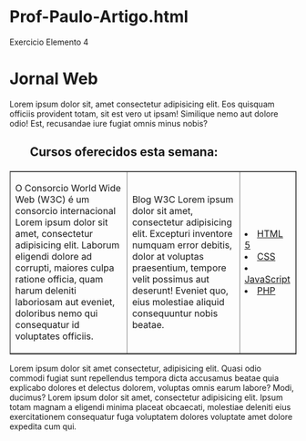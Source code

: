 # Prof-Paulo-Artigo.html
Exercicio Elemento 4

<!DOCTYPE html>
<html lang="pt-br">
<head>
<meta charset="UTF-8">
<title>Exercicio 4</title>
<link rel="stylesheet" href="externo.css">
</head>
<body>
<h1>Jornal Web</h1>
<p>Lorem ipsum dolor sit, amet consectetur adipisicing elit. Eos quisquam officiis provident totam, 
    sit est vero ut ipsam! Similique nemo aut dolore odio! 
    Est, recusandae iure fugiat omnis minus nobis?</p>
<table border="1">
    <tr>
</ul>
</aside>
<td><section><p>O Consorcio World Wide Web (W3C) é um consorcio internacional Lorem ipsum dolor sit amet, 
    consectetur adipisicing elit. Laborum eligendi dolore ad corrupti, maiores culpa ratione officia, 
    quam harum deleniti laboriosam aut eveniet, doloribus nemo qui consequatur id voluptates officiis.</p>
</section></td>
<td><article>Blog W3C Lorem ipsum dolor sit amet, consectetur adipisicing elit. 
    Excepturi inventore numquam error debitis, dolor at voluptas praesentium, 
    tempore velit possimus aut deserunt! Eveniet quo, eius molestiae aliquid consequuntur nobis beatae.
</article></td>
<aside><h1><nav><ul>Cursos oferecidos esta semana:</nav></h1>
    <td rowspan="4">
    <li><a href="#HTML 5">HTML 5</a></li>
    <li><a href="#CSS">CSS</a></li>
    <li><a href="#JavaScrip">JavaScript</a></li>
    <li><a href="#PHP">PHP</a></li>
</td>
</tr>
</table>
<p>Lorem ipsum dolor sit amet consectetur, adipisicing elit. Quasi odio commodi fugiat sunt repellendus tempora dicta accusamus 
beatae quia explicabo dolores et delectus dolorem, voluptas omnis earum labore? Modi, ducimus? Lorem ipsum dolor sit amet, 
consectetur adipisicing elit. Ipsum totam magnam a eligendi minima placeat obcaecati, 
molestiae deleniti eius exercitationem consequatur fuga voluptatem dolores voluptate amet dolore expedita cum qui.
</p>
</body>
</html>
